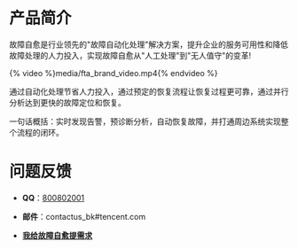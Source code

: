 # 产品简介

故障自愈是行业领先的"故障自动化处理"解决方案，提升企业的服务可用性和降低故障处理的人力投入，实现故障自愈从"人工处理"到"无人值守"的变革!

{% video %}media/fta_brand_video.mp4{% endvideo %}

通过自动化处理节省人力投入，通过预定的恢复流程让恢复过程更可靠，通过并行分析达到更快的故障定位和恢复。

一句话概括：实时发现告警，预诊断分析，自动恢复故障，并打通周边系统实现整个流程的闭环。


# 问题反馈

- **QQ**：[800802001](http://wpa.b.qq.com/cgi/wpa.php?ln=1&key=XzgwMDgwMjAwMV80NDMwOTZfODAwODAyMDAxXzJf)

- **邮件**：contactus_bk#tencent.com

- **[我给故障自愈提需求](http://bk.tencent.com/s-mart/community/ask)**



